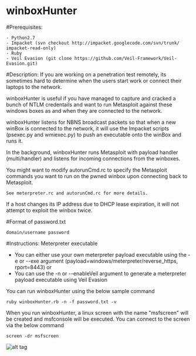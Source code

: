 winboxHunter
============
#Prerequisites:
```
- Python2.7
- Impacket (svn checkout http://impacket.googlecode.com/svn/trunk/ impacket-read-only)
- Ruby
- Veil Evasion (git clone https://github.com/Veil-Framework/Veil-Evasion.git)
```

#Description:
If you are working on a penetration test remotely, its sometimes hard to determine when the users start work or connect their laptops to the network.

winboxHunter is useful if you have managed to capture and cracked a bunch of NTLM credentails and want to run Metasploit against these windows boxes as and when they are connected to the network.

winboxHunter listens for NBNS broadcast packets so that when a new winBox is connected to the network, it will use the Impacket scripts (psexec.py and wmiexec.py) to push an executable onto the winBox and runs it.

In the background, winboxHunter runs Metasploit with payload handler (multi/handler) and listens for incoming connections from the winboxes.

You might want to modify autorunCmd.rc to specify the Metasploit commands you want to run on the pwned winbox upon connecting back to Metasploit.


```
See meterpreter.rc and autorunCmd.rc for more details.
```
If a host changes its IP address due to DHCP lease expiration, it will not attempt to exploit the winbox twice.


#Format of password.txt
```
domain/username password
```

#Instructions:
Meterpreter executable 
- You can either use your own meterpreter payload executable  using the -e or --exe argument (payload=windows/meterpreter/reverse_https, rport=8443) or
- You can use the -n or --enableVeil argument to generate a meterpreter payload executable using Veil Evasion

You can run winboxHunter using the below sample command
```
ruby winboxHunter.rb -n -f password.txt -v
```

When you run winboxHunter, a linux screen with the name "msfscreen" will be created and msfconsole will be executed. You can connect to the screen via the below command
```
screen -dr msfscreen
```

![alt tag](https://raw.githubusercontent.com/milo2012/winboxHunter/master/screenshot.png)

